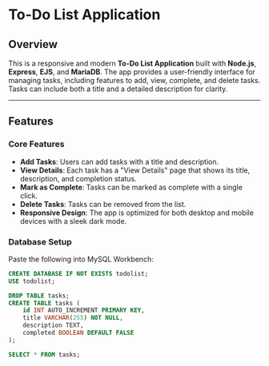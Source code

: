 # To-Do List Application

## Overview
This is a responsive and modern **To-Do List Application** built with **Node.js**, **Express**, **EJS**, and **MariaDB**. The app provides a user-friendly interface for managing tasks, including features to add, view, complete, and delete tasks. Tasks can include both a title and a detailed description for clarity.

---

## Features

### Core Features
- **Add Tasks**: Users can add tasks with a title and description.
- **View Details**: Each task has a "View Details" page that shows its title, description, and completion status.
- **Mark as Complete**: Tasks can be marked as complete with a single click.
- **Delete Tasks**: Tasks can be removed from the list.
- **Responsive Design**: The app is optimized for both desktop and mobile devices with a sleek dark mode.

### Database Setup
Paste the following into MySQL Workbench:
```sql
CREATE DATABASE IF NOT EXISTS todolist;
USE todolist;

DROP TABLE tasks;
CREATE TABLE tasks (
    id INT AUTO_INCREMENT PRIMARY KEY,
    title VARCHAR(255) NOT NULL,
    description TEXT,
    completed BOOLEAN DEFAULT FALSE
);

SELECT * FROM tasks;

